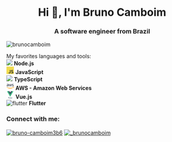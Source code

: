 <h1 align="center">Hi 👋, I'm Bruno Camboim</h1>
<h3 align="center">A software engineer from Brazil</h3>

<p align="left"> <img src="https://komarev.com/ghpvc/?username=brunocamboim&label=Profile%20views&color=0e75b6&style=flat" alt="brunocamboim" /> </p>

<!-- - 🌱 I’m currently learning **Flutter** 📱 -->

My favorites languages and tools: <br>
<img src="https://i.ibb.co/vVxmyN2/node.png" width="20"/> <b>Node.js</b>
<br>
<img src="https://raw.githubusercontent.com/devicons/devicon/master/icons/javascript/javascript-original.svg" alt="javascript" width="20" height="20"/> <b>JavaScript</b>
<br>
<img src="https://i.ibb.co/PZ2XZgr/ts.png" width="20"/> <b>TypeScript</b>
<br>
<img src="https://raw.githubusercontent.com/devicons/devicon/master/icons/amazonwebservices/amazonwebservices-original-wordmark.svg" alt="aws" width="20" height="20"/> <b>AWS - Amazon Web Services</b>
<br>
<img src="https://raw.githubusercontent.com/devicons/devicon/master/icons/vuejs/vuejs-original-wordmark.svg" alt="vuejs" width="20" height="20"/> <b>Vue.js</b>
<br>
<img src="https://www.vectorlogo.zone/logos/flutterio/flutterio-icon.svg" alt="flutter" width="20" height="20"/> <b>Flutter</b>

<!-- - 👨‍💻 All of my projects are available at [https://github.com/brunocamboim](https://github.com/brunocamboim) -->
<!-- - 📫 How to reach me **bruno.camboim1997@gmail.com** -->
  
<h3 align="left">Connect with me:</h3>
<p align="left">
<a href="https://linkedin.com/in/bruno-camboim3b6" target="blank"><img align="center" src="https://cdn.jsdelivr.net/npm/simple-icons@3.0.1/icons/linkedin.svg" alt="bruno-camboim3b6" height="30" width="40" /></a>
<a href="https://instagram.com/_brunocamboim" target="blank"><img align="center" src="https://cdn.jsdelivr.net/npm/simple-icons@3.0.1/icons/instagram.svg" alt="_brunocamboim" height="30" width="40" /></a>
</p>
